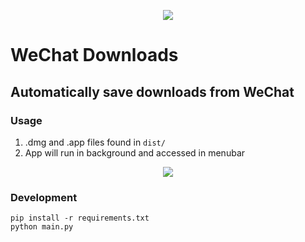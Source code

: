 <p align="center">
    <img src="https://github.com/jinusean/wechat-downloads/images/icon.png"/>
</p>

# WeChat Downloads
## Automatically save downloads from WeChat

### Usage
1. .dmg and .app files found in `dist/`
2. App will run in background and accessed in menubar
<p align="center">
    <img src="https://github.com/jinusean/wechat-downloads/images/menubar.png"/>
</p>

### Development
```
pip install -r requirements.txt
python main.py
```


